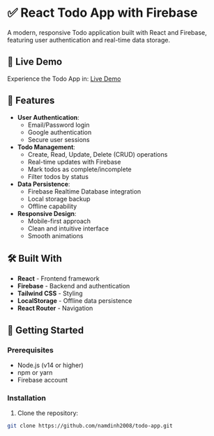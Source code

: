 # ✅ React Todo App with Firebase

A modern, responsive Todo application built with React and Firebase, featuring user authentication and real-time data storage.

## 🌟 Live Demo

Experience the Todo App in: [Live Demo](https://namdinh-simple-todo-list-app.netlify.app/)

## 🌟 Features

- **User Authentication**:
  - Email/Password login
  - Google authentication
  - Secure user sessions
- **Todo Management**:
  - Create, Read, Update, Delete (CRUD) operations
  - Real-time updates with Firebase
  - Mark todos as complete/incomplete
  - Filter todos by status
- **Data Persistence**:
  - Firebase Realtime Database integration
  - Local storage backup
  - Offline capability
- **Responsive Design**:
  - Mobile-first approach
  - Clean and intuitive interface
  - Smooth animations

## 🛠️ Built With

- **React** - Frontend framework
- **Firebase** - Backend and authentication
- **Tailwind CSS** - Styling
- **LocalStorage** - Offline data persistence
- **React Router** - Navigation

## 🚀 Getting Started

### Prerequisites

- Node.js (v14 or higher)
- npm or yarn
- Firebase account

### Installation

1. Clone the repository:
```bash
git clone https://github.com/namdinh2008/todo-app.git
